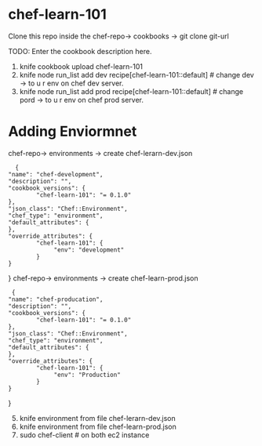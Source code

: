 # chef-learn-101
Clone this repo inside the chef-repo-> cookbooks -> git clone git-url


TODO: Enter the cookbook description here.
1)  knife cookbook upload chef-learn-101
2)  knife node run_list add dev recipe[chef-learn-101::default]  # change dev -> to u r env on chef dev server.
3)  knife node run_list add prod recipe[chef-learn-101::default] # change pord -> to u r env on chef  prod server.
# Adding Enviormnet 
  chef-repo-> environments -> create  chef-lerarn-dev.json
      
      {
    "name": "chef-development",
    "description": "",
    "cookbook_versions": {
            "chef-learn-101": "= 0.1.0"
    },
    "json_class": "Chef::Environment",
    "chef_type": "environment",
    "default_attributes": {
    },
    "override_attributes": {
            "chef-learn-101": {
                 "env": "development"
            }
    }
 }
 chef-repo-> environments -> create  chef-learn-prod.json
 
     {
    "name": "chef-producation",
    "description": "",
    "cookbook_versions": {
            "chef-learn-101": "= 0.1.0"
    },
    "json_class": "Chef::Environment",
    "chef_type": "environment",
    "default_attributes": {
    },
    "override_attributes": {
            "chef-learn-101": {
                 "env": "Production"
            }
    }
 }
 
  
5)  knife environment from file chef-lerarn-dev.json
6)  knife environment from file chef-learn-prod.json
7)  sudo chef-client  # on both ec2 instance 





